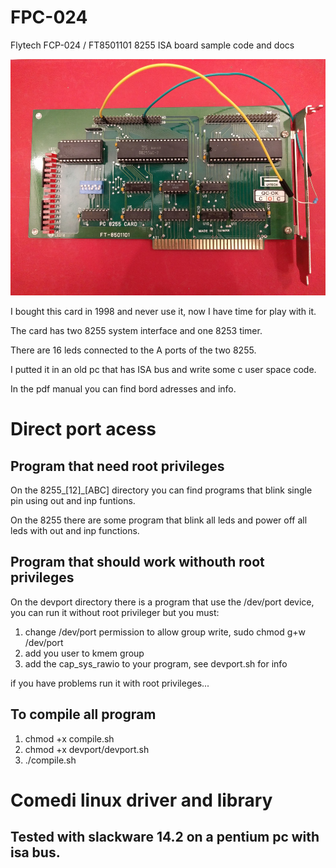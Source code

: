 # FPC-024
Flytech FCP-024 / FT8501101 8255 ISA board sample code and docs

![FCP-024 photo ](/fpc-024.jpg)

I bought this card in 1998 and never use it, now I have time for play with it.

The card has two 8255 system interface and one 8253 timer.

There are 16 leds connected to the A ports of the two 8255.

I putted it in an old pc that has ISA bus and write some c user space code.

In the pdf manual you can find bord adresses and info.

# Direct port acess

## Program that need root privileges

On the 8255_[12]_[ABC] directory you can find programs that blink single pin using out and inp funtions.

On the 8255 there are some program that blink all leds and power off all leds with out and inp functions.

## Program that should work withouth root privileges

On the devport directory there is a program that use the /dev/port device, you can run it without root privileger but you must:

1. change /dev/port permission to allow group write, sudo chmod g+w /dev/port
2. add you user to kmem group
3. add the cap_sys_rawio to your program, see devport.sh for info

if you have problems run it with root privileges...

## To compile all program

1. chmod +x compile.sh
2. chmod +x devport/devport.sh 
3. ./compile.sh

# Comedi linux driver and library

## Tested with slackware 14.2 on a pentium pc with isa bus.
